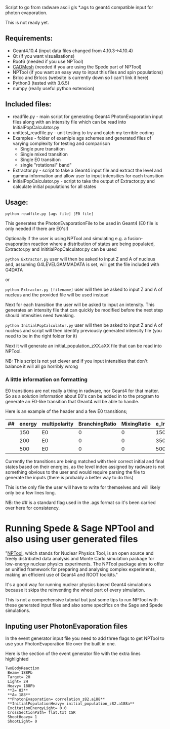 Script to go from radware ascii gls \*.ags to geant4 compatible input for photon evaporation.

This is not ready yet.

## Requirements:
* Geant4.10.4 (input data files changed from 4.10.3->4.10.4)
* Qt (if you want visualisations)
* Root6 (needed if you use NPTool)
* [CADMesh](https://github.com/christopherpoole/CADMesh) (needed if you are using the Spede part of NPTool)
* NPTool (if you want an easy way to input this files and spin populations)
* BrIcc and BrIccs (website is currently down so I can't link it here)
* Python3 (tested with 3.6.5)
* numpy (really useful python extension)

## Included files:
* readfile.py - main script for generating Geant4 PhotonEvaporation input files along with an intensity file which can be read into InitialPopCalculator.py
* unittest_readfile.py - unit testing to try and catch my terrible coding
* Examples - folder of examlple ags schemes and generated files of varying complexity for testing and comparison
    * Single pure transition
    * Single mixed transition
    * Single E0 transition
    * single "rotational" band"
* Extractor.py - script to take a Geant4 input file and extract the level and gamma information and allow user to input intensities for each transition
* InitialPopCalculator.py - script to take the output of Extractor.py and calculate initial populations for all states

## Usage:
`python readfile.py [ags file] [E0 file]`

This generates the PhotonEvaporationFile to be used in Geant4 (E0 file is only needed if there are E0's!)

Optionally if the user is using NPTool and simulating e.g. a fusion-evaporation reaction where a distribution of states are being populated, Extractor.py and InititialPopCalculator.py can be used

`python Extractor.py` user will then be asked to input Z and A of nucleus and, assuming G4LEVELGAMMADATA is set, will get the file included with G4DATA

or

`python Extractor.py [filename]` user will then be asked to input Z and A of nucleus and the provided file will be used instead

Next for each transition the user will be asked to input an intensity. This generates an intensity file that can quickly be modified before the next step should intensities need tweaking.

`python InitialPopCalculator.py` user will then be asked to input Z and A of nucleus and script will then identify previously generated intensity file (you need to be in the right folder for it)

Next it will generate an initial_population_zXX.aXX file that can be read into NPTool. 

NB: This script is not yet clever and if you input intensities that don't balance it will all go horribly wrong

### A little information on formatting
E0 transitions are not really a thing in radware, nor Geant4 for that matter.
So as a solution information about E0's can be added in to the program to generate an E0-like transition that Geant4 will be able to handle.

Here is an example of the header and a few E0 transitions;

| ## | energy | multipolarity | BranchingRatio | MixingRatio | e_Init | e_Final |
| --- | --- | --- | --- | --- | --- | --- |
|   | 150 | E0 | 0 | 0 | 150 | 0 |
|   | 200 | E0 | 0 | 0 | 350 | 150 |
|   | 500 | E0 | 0 | 0 | 500 | 0 |

Currently the transitions are being matched with their correct initial and final states based on their energies, as the level index assigned by radware is not something obvious to the user and would require parsing the file to generate the inputs (there is probably a better way to do this)

This is the only file the user will have to write for themselves and will likely only be a few lines long.

NB: the ## is a standard flag used in the .ags format so it's been carried over here for consistency.

# Running Spede & Sage NPTool and also using user generated files
"[NPTool](nptool.org), which stands for Nuclear Physics Tool, is an open source and freely distributed data analysis and Monte Carlo simulation package for low-energy nuclear physics experiments. The NPTool package aims to offer an unified framework for preparing and analysing complex experiments, making an efficient use of Geant4 and ROOT toolkits."

It's a good way for running nuclear physics based Geant4 simulations because it skips the reinventing the wheel part of every simulation.

This is not a comprehensive tutorial but just some tips to run NPTool with these generated input files and also some specifics on the Sage and Spede simulations.

## Inputing user PhotonEvaporation files
In the event generator input file you need to add three flags to get NPTool to use your PhotonEvaporation file over the built in one.

Here is the section of the event generator file with the extra lines highlighted
```
TwoBodyReaction
 Beam= 188Pb
 Target= 2H
 Light= 2H
 Heavy= 188Pb
 **Z= 82**
 **A= 188**
 **PhotonEvaporation= correlation_z82.a188**
 **InitialPopulationHeavy= initial_population_z82.a188a**
 ExcitationEnergyLight= 0.0
 CrossSectionPath= flat.txt CSR
 ShootHeavy= 1
 ShootLight= 0
```
